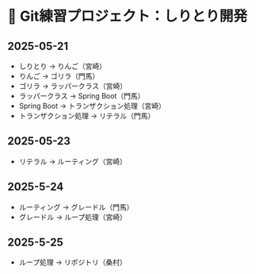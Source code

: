 # 📘 Git練習プロジェクト：しりとり開発

## 2025-05-21

- しりとり → りんご（宮崎）
- りんご → ゴリラ（門馬）
- ゴリラ → ラッパークラス（宮崎）
- ラッパークラス → Spring Boot（門馬）
- Spring Boot → トランザクション処理（宮崎）
- トランザクション処理 → リテラル（門馬）

## 2025-05-23

- リテラル → ルーティング（宮崎）

## 2025-5-24

- ルーティング → グレードル（門馬）
- グレードル → ループ処理（宮崎）

## 2025-5-25
- ループ処理 → リポジトリ（桑村）
